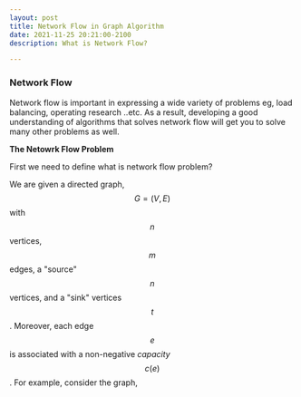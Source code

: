 ```yaml
---
layout: post
title: Network Flow in Graph Algorithm
date: 2021-11-25 20:21:00-2100
description: What is Network Flow?

---
```


### Network Flow

Network flow is important in expressing a wide variety of problems eg, load balancing, operating research ..etc. As a result, developing a good understanding of algorithms that solves network flow will get you to solve many other problems as well.

**The Netowrk Flow Problem**

First we need to define what is network flow problem? 

We are given a directed graph, $$G = (V, E)$$ with $$n$$ vertices, $$m$$ edges, a "source" $$n$$ vertices, and a "sink" vertices $$t$$. Moreover, each edge $$e$$ is associated with a non-negative *capacity* $$c(e)$$. For example, consider the graph,

